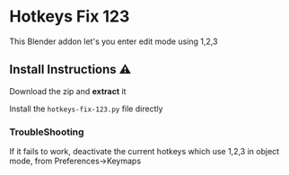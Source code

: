# Hotkeys Fix 123

This Blender addon let's you enter edit mode using 1,2,3 


## Install Instructions ⚠️
Download the zip and **extract** it 

Install the `hotkeys-fix-123.py` file directly

### TroubleShooting 
If it fails to work, deactivate the current hotkeys which  use 1,2,3 in object mode, from Preferences->Keymaps
